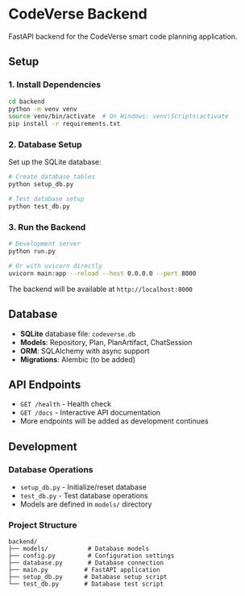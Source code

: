 # CodeVerse Backend

FastAPI backend for the CodeVerse smart code planning application.

## Setup

### 1. Install Dependencies

```bash
cd backend
python -m venv venv
source venv/bin/activate  # On Windows: venv\Scripts\activate
pip install -r requirements.txt
```

### 2. Database Setup

Set up the SQLite database:

```bash
# Create database tables
python setup_db.py

# Test database setup
python test_db.py
```

### 3. Run the Backend

```bash
# Development server
python run.py

# Or with uvicorn directly
uvicorn main:app --reload --host 0.0.0.0 --port 8000
```

The backend will be available at `http://localhost:8000`

## Database

- **SQLite** database file: `codeverse.db`
- **Models**: Repository, Plan, PlanArtifact, ChatSession
- **ORM**: SQLAlchemy with async support
- **Migrations**: Alembic (to be added)

## API Endpoints

- `GET /health` - Health check
- `GET /docs` - Interactive API documentation
- More endpoints will be added as development continues

## Development

### Database Operations

- `setup_db.py` - Initialize/reset database
- `test_db.py` - Test database operations
- Models are defined in `models/` directory

### Project Structure

```
backend/
├── models/           # Database models
├── config.py         # Configuration settings
├── database.py       # Database connection
├── main.py          # FastAPI application
├── setup_db.py      # Database setup script
└── test_db.py       # Database test script
```